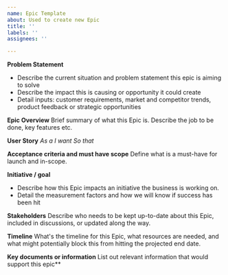 ```yaml
---
name: Epic Template
about: Used to create new Epic
title: ''
labels: ''
assignees: ''

---
```


**Problem Statement**
- Describe the current situation and problem statement this epic is aiming to solve
- Describe the impact this is causing or opportunity it could create
- Detail inputs: customer requirements, market and competitor trends, product feedback or strategic opportunities

**Epic Overview**
Brief summary of what this Epic is. Describe the job to be done, key features etc.

**User Story**
_As a_
_I want_
_So that_

**Acceptance criteria and must have scope**
Define what is a must-have for launch and in-scope. 

**Initiative / goal**
- Describe how this Epic impacts an initiative the business is working on.
- Detail the measurement factors and how we will know if success has been hit

**Stakeholders**
Describe who needs to be kept up-to-date about this Epic, included in discussions, or updated along the way.

**Timeline**
What's the timeline for this Epic, what resources are needed, and what might potentially block this from hitting the projected end date.

**Key documents or information**
List out relevant information that would support this epic**
